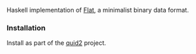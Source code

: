 Haskell implementation of [Flat](http://quid2.org), a minimalist binary data format.

### Installation

Install as part of the [quid2](https://github.com/tittoassini/quid2) project.
